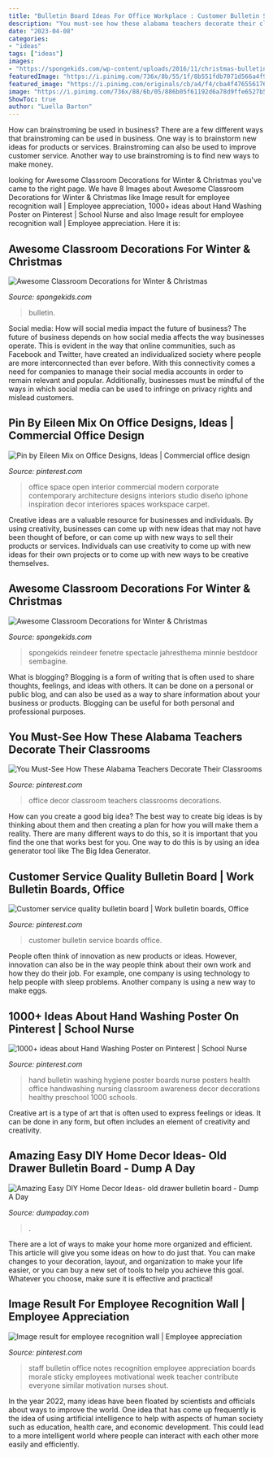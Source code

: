 ```yaml
---
title: "Bulletin Board Ideas For Office Workplace : Customer Bulletin Service Boards Office"
description: "You must-see how these alabama teachers decorate their classrooms"
date: "2023-04-08"
categories:
- "ideas"
tags: ["ideas"]
images:
- "https://spongekids.com/wp-content/uploads/2016/11/christmas-bulletin-board/18-christmas-bulletin-board-ideas.jpg"
featuredImage: "https://i.pinimg.com/736x/8b/55/1f/8b551fdb7071d566a4f94d9b2bdab276.jpg"
featured_image: "https://i.pinimg.com/originals/cb/a4/f4/cba4f476556176a0410266f3c7e56731.jpg"
image: "https://i.pinimg.com/736x/88/6b/05/886b05f61192d6a78d9ffe6527b5d6ed--nursing-career-school-nursing.jpg"
ShowToc: true
author: "Luella Barton"
---
```



How can brainstroming be used in business?
There are a few different ways that brainstroming can be used in business. One way is to brainstorm new ideas for products or services. Brainstroming can also be used to improve customer service. Another way to use brainstroming is to find new ways to make money.

	

		
looking for Awesome Classroom Decorations for Winter &amp; Christmas you've came to the right page. We have 8 Images about Awesome Classroom Decorations for Winter &amp; Christmas like Image result for employee recognition wall | Employee appreciation, 1000+ ideas about Hand Washing Poster on Pinterest | School Nurse and also Image result for employee recognition wall | Employee appreciation. Here it is:
		
    
## Awesome Classroom Decorations For Winter &amp; Christmas

<img loading=lazy src="https://spongekids.com/wp-content/uploads/2016/11/christmas-bulletin-board/18-christmas-bulletin-board-ideas.jpg" onerror="this.onerror=null;this.src='https://tse1.mm.bing.net/th?id=OIP.TjVqPpF4VYqsvtlJ3YVIVgHaNL&amp;pid=15.1';" alt="Awesome Classroom Decorations for Winter &amp; Christmas">

_Source: spongekids.com_

>bulletin. 

	

Social media: How will social media impact the future of business?
The future of business depends on how social media affects the way businesses operate. This is evident in the way that online communities, such as Facebook and Twitter, have created an individualized society where people are more interconnected than ever before. With this connectivity comes a need for companies to manage their social media accounts in order to remain relevant and popular. Additionally, businesses must be mindful of the ways in which social media can be used to infringe on privacy rights and mislead customers.

    
## Pin By Eileen Mix On Office Designs, Ideas | Commercial Office Design

<img loading=lazy src="https://i.pinimg.com/originals/cb/a4/f4/cba4f476556176a0410266f3c7e56731.jpg" onerror="this.onerror=null;this.src='https://tse3.mm.bing.net/th?id=OIP.7WD3wTPD-bRbUy8GPTYY_wHaJ4&amp;pid=15.1';" alt="Pin by Eileen Mix on Office Designs, Ideas | Commercial office design">

_Source: pinterest.com_

>office space open interior commercial modern corporate contemporary architecture designs interiors studio diseño iphone inspiration decor interiores spaces workspace carpet. 

	

Creative ideas are a valuable resource for businesses and individuals. By using creativity, businesses can come up with new ideas that may not have been thought of before, or can come up with new ways to sell their products or services. Individuals can use creativity to come up with new ideas for their own projects or to come up with new ways to be creative themselves.

    
## Awesome Classroom Decorations For Winter &amp; Christmas

<img loading=lazy src="https://spongekids.com/wp-content/uploads/2016/11/christmas-bulletin-board/16-christmas-bulletin-board-ideas.jpg" onerror="this.onerror=null;this.src='https://tse2.mm.bing.net/th?id=OIP.zg1GltAQEeDMpy2IHtnFsQHaJ6&amp;pid=15.1';" alt="Awesome Classroom Decorations for Winter &amp; Christmas">

_Source: spongekids.com_

>spongekids reindeer fenetre spectacle jahresthema minnie bestdoor sembagine. 

	

What is blogging?
Blogging is a form of writing that is often used to share thoughts, feelings, and ideas with others. It can be done on a personal or public blog, and can also be used as a way to share information about your business or products. Blogging can be useful for both personal and professional purposes.

    
## You Must-See How These Alabama Teachers Decorate Their Classrooms

<img loading=lazy src="https://i.pinimg.com/736x/8b/55/1f/8b551fdb7071d566a4f94d9b2bdab276.jpg" onerror="this.onerror=null;this.src='https://tse2.mm.bing.net/th?id=OIP.LJD0JKMOmK_8roj71e4SqwAAAA&amp;pid=15.1';" alt="You Must-See How These Alabama Teachers Decorate Their Classrooms">

_Source: pinterest.com_

>office decor classroom teachers classrooms decorations. 

	

How can you create a good big idea?
The best way to create big ideas is by thinking about them and then creating a plan for how you will make them a reality. There are many different ways to do this, so it is important that you find the one that works best for you. One way to do this is by using an idea generator tool like The Big Idea Generator.

    
## Customer Service Quality Bulletin Board | Work Bulletin Boards, Office

<img loading=lazy src="https://i.pinimg.com/736x/59/4f/79/594f79f4780d135f278c35be94dcbec2.jpg" onerror="this.onerror=null;this.src='https://tse1.mm.bing.net/th?id=OIP.JW2pw-z6IPDD25oukCSPxwHaNJ&amp;pid=15.1';" alt="Customer service quality bulletin board | Work bulletin boards, Office">

_Source: pinterest.com_

>customer bulletin service boards office. 

	

People often think of innovation as new products or ideas. However, innovation can also be in the way people think about their own work and how they do their job. For example, one company is using technology to help people with sleep problems. Another company is using a new way to make eggs.

    
## 1000+ Ideas About Hand Washing Poster On Pinterest | School Nurse

<img loading=lazy src="https://i.pinimg.com/736x/88/6b/05/886b05f61192d6a78d9ffe6527b5d6ed--nursing-career-school-nursing.jpg" onerror="this.onerror=null;this.src='https://tse3.mm.bing.net/th?id=OIP.10d0cp1Hwqw5qaB_sJWSYgHaJ3&amp;pid=15.1';" alt="1000+ ideas about Hand Washing Poster on Pinterest | School Nurse">

_Source: pinterest.com_

>hand bulletin washing hygiene poster boards nurse posters health office handwashing nursing classroom awareness decor decorations healthy preschool 1000 schools. 

	

Creative art is a type of art that is often used to express feelings or ideas. It can be done in any form, but often includes an element of creativity and creativity.

    
## Amazing Easy DIY Home Decor Ideas- Old Drawer Bulletin Board - Dump A Day

<img loading=lazy src="https://www.dumpaday.com/wp-content/uploads/2013/03/Amazing-Easy-DIY-Home-Decor-Ideas-old-drawer-bulletin-board.jpg" onerror="this.onerror=null;this.src='https://tse1.mm.bing.net/th?id=OIP.wGhBW6uKDkhtymHYG6CP5gHaKP&amp;pid=15.1';" alt="Amazing Easy DIY Home Decor Ideas- old drawer bulletin board - Dump A Day">

_Source: dumpaday.com_

>. 

	

There are a lot of ways to make your home more organized and efficient. This article will give you some ideas on how to do just that. You can make changes to your decoration, layout, and organization to make your life easier, or you can buy a new set of tools to help you achieve this goal. Whatever you choose, make sure it is effective and practical!

    
## Image Result For Employee Recognition Wall | Employee Appreciation

<img loading=lazy src="https://i.pinimg.com/736x/b2/64/76/b26476e4c88429193a4555fab91413ff.jpg" onerror="this.onerror=null;this.src='https://tse4.mm.bing.net/th?id=OIP.ytf1jwye6rLVRdq8gHTDDgHaNL&amp;pid=15.1';" alt="Image result for employee recognition wall | Employee appreciation">

_Source: pinterest.com_

>staff bulletin office notes recognition employee appreciation boards morale sticky employees motivational week teacher contribute everyone similar motivation nurses shout. 

	

In the year 2022, many ideas have been floated by scientists and officials about ways to improve the world. One idea that has come up frequently is the idea of using artificial intelligence to help with aspects of human society such as education, health care, and economic development. This could lead to a more intelligent world where people can interact with each other more easily and efficiently.

